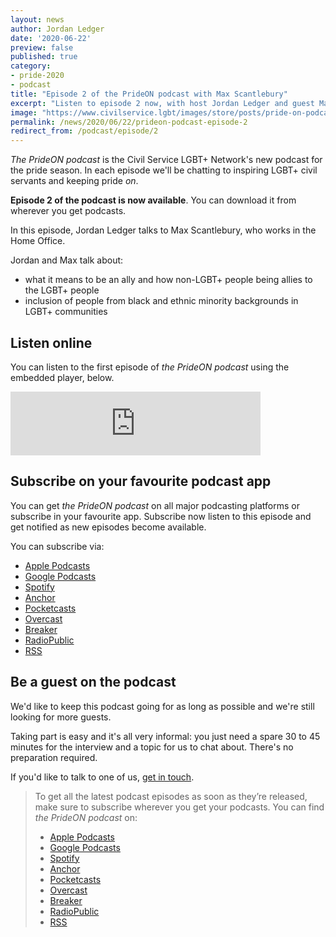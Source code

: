 ```yaml
---
layout: news
author: Jordan Ledger
date: '2020-06-22'
preview: false
published: true
category: 
- pride-2020
- podcast
title: "Episode 2 of the PrideON podcast with Max Scantlebury"
excerpt: "Listen to episode 2 now, with host Jordan Ledger and guest Max Scantlebury from the Home Office."
image: "https://www.civilservice.lgbt/images/store/posts/pride-on-podcast.png"
permalink: /news/2020/06/22/prideon-podcast-episode-2
redirect_from: /podcast/episode/2
---
```


*The PrideON podcast* is the Civil Service LGBT+ Network's new podcast for the pride season. In each episode we'll be chatting to inspiring LGBT+ civil servants and keeping pride *on*. 

**Episode 2 of the podcast is now available**. You can download it from wherever you get podcasts.

In this episode, Jordan Ledger talks to Max Scantlebury, who works in the Home Office. 

Jordan and Max talk about:

- what it means to be an ally and how non-LGBT+ people being allies to the LGBT+ people
- inclusion of people from black and ethnic minority backgrounds in LGBT+ communities

## Listen online

You can listen to the first episode of *the PrideON podcast* using the embedded player, below.

<iframe src="https://anchor.fm/civilservicelgbt/embed/episodes/Max-Scantlebury-on-being-an-allies-and-BAME-inclusion-in-LGBT-communities-efnikp" height="102px" width="400px" frameborder="0" scrolling="no"></iframe>

## Subscribe on your favourite podcast app

You can get *the PrideON podcast* on all major podcasting platforms or subscribe in your favourite app. Subscribe now listen to this episode and get notified as new episodes become available.

You can subscribe via:

- [Apple Podcasts](https://podcasts.apple.com/gb/podcast/prideon-from-the-civil-service-lgbt-network/id1517317754)
- [Google Podcasts](https://www.google.com/podcasts?feed=aHR0cHM6Ly9hbmNob3IuZm0vcy8yMzlkZjg2NC9wb2RjYXN0L3Jzcw==)
- [Spotify](https://open.spotify.com/show/6qDk8KzMbhPJY7FjCnyECa)
- [Anchor](https://anchor.fm/civilservicelgbt)
- [Pocketcasts](https://pca.st/uyf7skc1)
- [Overcast](https://overcast.fm/itunes1517317754/prideon-from-the-civil-service-lgbt-network)
- [Breaker](https://www.breaker.audio/prideon-from-the-civil-service-lgbt-plus-network)
- [RadioPublic](https://radiopublic.com/prideon-from-the-civil-service-lg-WDa9pw)
- [RSS](https://anchor.fm/s/239df864/podcast/rss)

## Be a guest on the podcast

We'd like to keep this podcast going for as long as possible and we're still looking for more guests.

Taking part is easy and it's all very informal: you just need a spare 30 to 45 minutes for the interview and a topic for us to chat about. There's no preparation required.

If you'd like to talk to one of us, [get in touch](/about/contact-us/). 

> To get all the latest podcast episodes as soon as they’re released, make sure to subscribe wherever you get your podcasts. You can find *the PrideON podcast* on:
> 
> - [Apple Podcasts](https://podcasts.apple.com/gb/podcast/prideon-from-the-civil-service-lgbt-network/id1517317754)
> - [Google Podcasts](https://www.google.com/podcasts?feed=aHR0cHM6Ly9hbmNob3IuZm0vcy8yMzlkZjg2NC9wb2RjYXN0L3Jzcw==)
> - [Spotify](https://open.spotify.com/show/6qDk8KzMbhPJY7FjCnyECa)
> - [Anchor](https://anchor.fm/civilservicelgbt)
> - [Pocketcasts](https://pca.st/uyf7skc1)
> - [Overcast](https://overcast.fm/itunes1517317754/prideon-from-the-civil-service-lgbt-network)
> - [Breaker](https://www.breaker.audio/prideon-from-the-civil-service-lgbt-plus-network)
> - [RadioPublic](https://radiopublic.com/prideon-from-the-civil-service-lg-WDa9pw)
> - [RSS](https://anchor.fm/s/239df864/podcast/rss)

